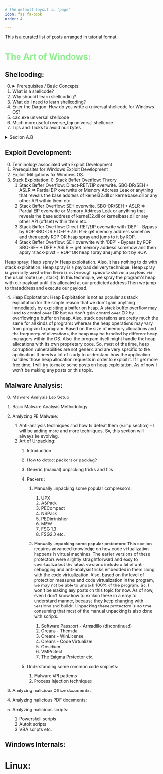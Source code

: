 ```yaml
---
# the default layout is 'page'
icon: fas fa-book
order: 4

---
```


This is a curated list of posts arranged in tutorial format.

# <span style="color:lightgreen">The Art of Windows:</span>

## Shellcoding:

0. <details><summary>Prerequisites / Basic Concepts:</summary> Before diving into the world of shellcoding, one is expected to know a few concepts. If you are unsure, please go through this absolutely essential basic concepts section.</details>
1. What is a shellcode?
2. Why should I learn shellcoding?
3. What do I need to learn shellcoding?
4. Enter the Dargon: How do you write a universal shellcode for Windows OS?
5. calc.exe universal shellcode
6. Much more useful reverse_tcp universal shellcode
7. Tips and Tricks to avoid null bytes

<details>
<summary>Section A.B</summary>
<details>
<summary>Section A.B.C</summary>
<details>
<summary>Section A.B.C.D</summary>
  Done!
</details>
</details>
</details>



## Exploit Development:

0. Terminology associated with Exploit Development
1. Prerequisites for Windows Exploit Development
2. Exploit Mitigations for Windows OS.
3. Stack Exploitation:
   0. Stack Buffer Overflow: Theory
   1. Stack Buffer Overflow: Direct-RET/EIP overwrite.
      SBO-DR/SEH + ASLR => Partial EIP overwrite or Memory Address Leak or anything that reveals the base address of kernel32.dll or kernelbase.dll or any other API within them etc.
   2. Stack Buffer Overflow: SEH overwrite.
      SBO-DR/SEH + ASLR => Partial EIP overwrite or Memory Address Leak or anything that reveals the base address of kernel32.dll or kernelbase.dll or any other API (offset) within them etc.
   3. Stack Buffer Overflow: Direct-RET/EIP overwrite with 'DEP' -  Bypass by ROP
      SBO-DR + DEP + ASLR => get memory address somehow and then apply ROP OR heap spray and jump to it by ROP.
   4. Stack Buffer Overflow: SEH overwrite with 'DEP' - Bypass by ROP
      SBO-SEH + DEP + ASLR => get memory address somehow and then apply 'stack-pivot + ROP' OR heap spray and jump to it by ROP.

Heap spray: Heap spray != Heap exploitation. Also, it has nothing to do with stack exploitation. Heap spray is a payload delivery technique. Heap spray is generally used when there is not enough space to deliver a payload via the usual route (i.e., stack). In this technique, we spray the program's heap with our payload until it is allocated at our predicted address.Then we jump to that address and execute our payload.

4. Heap Exploitation: Heap Exploitation is not as popular as stack exploitation for the simple reason that we don't gain anything immediately by exploiting a buffer on heap. A stack buffer overflow may lead to control over EIP but we don't gain control over EIP by overflowing a buffer on heap. Also, stack operations are pretty much the same for all kinds of programs whereas the heap operations may vary from program to program. Based on the size of memory allocations and the frequency of allocations, the heap may be handled by different heap managers within the OS. Also, the program itself might handle the heap allocations with its own proprietary code. So, most of the time, heap corruption vulnerabilities are not generic and are very specific to the application. It needs a lot of study to understand how the application handles those heap allocation requests in order to exploit it. If I get more free time, I will try to make some posts on heap exploitation. As of now I won't be making any posts on this topic.


## Malware Analysis:

0. Malware Analysis Lab Setup
1. Basic Malware Analysis Methodology
2. Analyzing PE Malware: 
   1. Anti-analysis techniques and how to defeat them (v.imp section) - I will be adding more and more techniques. So, this section will always be evolving.
   2. Art of Unpacking:
      1. Introduction
      2. How to detect packers or packing?
      3. Generic (manual) unpacking tricks and tips
      4. Packers :
         1. Manually unpacking some popular compressors:
            1. UPX
            2. ASPack
            3. PECompact
            4. NSPack
            5. PEDiminisher
            6. MEW
            7. FSG 1.3
            8. FSG2.0 etc.

         2. Manually unpacking some popular protectors: This section requires advanced knowledge on how code virtualization happens in virtual machines. The earlier versions of these protectors were slightly straightforward and easy to devirtualize but the latest versions include a lot of anti-debugging and anti-analysis tricks embedded in them along with the code virtualization. Also, based on the level of protection measures and code virtualization in the program, we may not be able to unpack 100% of the program. So, I won't be making any posts on this topic for now. As of now, even I don't know how to explain these in a easy to understand manner, because they keep changing with versions and builds. Unpacking these protectors is so time consuming that most of the manual unpacking is also done with scripts.
            1. Software Passport - Armadillo (discontinued)
            2. Oreans - Themida
            3. Oreans - WinLicense
            4. Oreans - Code Virtualizer
            5. Obsidium
            6. VMProtect
            7. The Enigma Protector etc.

      5. Understanding some common code snippets:
         1. Malware API patterns
         2. Process Injection techniques

3. Analyzing malicious Office documents:

4. Analyzing malicious PDF documents:


5. Analyzing malicious scripts:

    1. Powershell scripts
    2. AutoIt scripts
    3. VBA scripts etc.
    


## Windows Internals:




# Linux:
